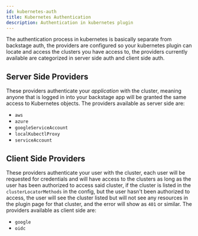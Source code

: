 ```yaml
---
id: kubernetes-auth
title: Kubernetes Authentication
description: Authentication in kubernetes plugin
---
```


The authentication process in kubernetes is basically separate from backstage auth, the
providers are configured so your kubernetes plugin can locate and access the clusters you
have access to, the providers currently available are categorized in server side auth and
client side auth.

## Server Side Providers

These providers authenticate your _application_ with the cluster, meaning anyone that is
logged in into your backstage app will be granted the same access to Kubernetes objects.
The providers available as server side are:

- `aws`
- `azure`
- `googleServiceAccount`
- `localKubectlProxy`
- `serviceAccount`

## Client Side Providers

These providers authenticate your user with the cluster, each user will be requested for
credentials and will have access to the clusters as long as the user has been authorized
to access said cluster, if the cluster is listed in the `clusterLocatorMethods` in the
config, but the user hasn't been authorized to access, the user will see the cluster
listed but will not see any resources in the plugin page for that cluster, and the error
will show as `401` or similar.
The providers available as client side are:

- `google`
- `oidc`
